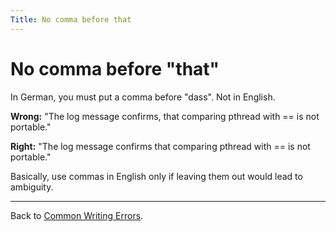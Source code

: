 ```yaml
---
Title: No comma before that
---
```

# No comma before "that"

In German, you must put a comma before "dass". Not in English.

**Wrong:** "The log message confirms, that comparing pthread with \== is not portable."

**Right:** "The log message confirms that comparing pthread with \== is not portable."

Basically, use commas in English only if leaving them out would lead to ambiguity.

---

Back to [Common Writing Errors](/wiki/howtos/commonwritingerrors/).

